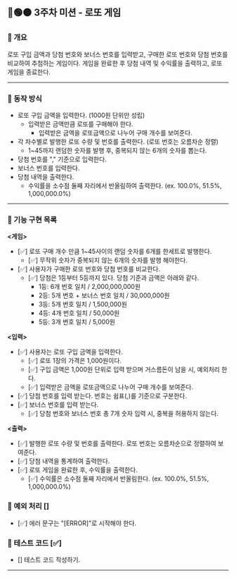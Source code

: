 ## 🔴🟢🟠 3주차 미션 - 로또 게임 

### 📌 개요
로또 구입 금액과 당첨 번호와 보너스 번호를 입력받고, 구매한 로또 번호와 당첨 번호를 비교하여 추첨하는 게임이다.
게임을 완료한 후 당첨 내역 및 수익률을 출력하고, 로또 게임을 종료한다.

- - -

### 📌 동작 방식
- 로또 구입 금액을 입력한다. (1000원 단위만 성립)
  - 입력받은 금액만큼 로또를 구매해야 한다.
    * 입력받은 금액을 로또금액으로 나누어 구매 개수를 보여준다.
- 각 차수별로 발행한 로또 수량 및 번호를 출력한다. (로또 번호는 오름차순 정렬)
  - 1~45까지 랜덤한 숫자를 발행 후, 중복되지 않는 6개의 숫자를 뽑는다.
- 당첨 번호를 "," 기준으로 입력한다.
- 보너스 번호를 입력한다.
- 당첨 내역을 출력한다.
  - 수익률을 소수점 둘째 자리에서 반올림하여 출력한다. (ex. 100.0%, 51.5%, 1,000,000.0%)

- - -

### 📌 기능 구현 목록

**<게임>**
- [✅] 로또 구매 개수 만큼 1~45사이의 랜덤 숫자를 6개를 한세트로 발행한다.
  - [✅] 무작위 숫자가 중복되지 않는 6개의 숫자를 발행 해야한다.
- [✅] 사용자가 구매한 로또 번호와 당첨 번호를 비교한다.
  - [✅] 당첨은 1등부터 5등까지 있다. 당첨 기준과 금액은 아래와 같다.
    - 1등: 6개 번호 일치 / 2,000,000,000원
    - 2등: 5개 번호 + 보너스 번호 일치 / 30,000,000원
    - 3등: 5개 번호 일치 / 1,500,000원
    - 4등: 4개 번호 일치 / 50,000원
    - 5등: 3개 번호 일치 / 5,000원

**<입력>**
- [✅] 사용자는 로또 구입 금액을 입력한다.
  - [✅] 로또 1장의 가격은 1,000원이다.
  - [✅] 구입 금액은 1,000원 단위로 입력 받으며 거스름돈이 남을 시, 예외처리 한다.
  - [✅] 입력받은 금액을 로또금액으로 나누어 구매 개수를 보여준다.
- [✅] 당첨 번호를 입력 받는다. 번호는 쉼표(,)를 기준으로 구분한다.
- [✅] 보너스 번호를 입력 받는다. 
  - [✅] 당첨 번호와 보너스 번호 총 7개 숫자 입력 시, 중복을 허용하지 않는다.

**<출력>**
- [✅] 발행한 로또 수량 및 번호를 출력한다. 로또 번호는 오름차순으로 정렬하여 보여준다.
- [✅] 당첨 내역을 통계하여 출력한다. 
- [✅] 로또 게임을 완료한 후, 수익률을 출력한다.
  - [✅] 수익률은 소수점 둘째 자리에서 반올림한다. (ex. 100.0%, 51.5%, 1,000,000.0%)

### 📌 예외 처리  []
- [✅] 에러 문구는 "[ERROR]"로 시작해야 한다.

### 📌 테스트 코드 [✅]
- [] 테스트 코드 작성하기.


- - -